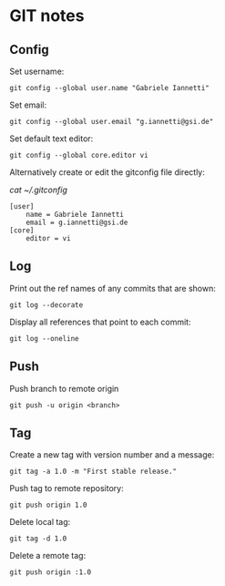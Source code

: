 # GIT notes

## Config

Set username:

```
git config --global user.name "Gabriele Iannetti"
```

Set email:

```
git config --global user.email "g.iannetti@gsi.de"
```

Set default text editor:

```
git config --global core.editor vi
```

Alternatively create or edit the gitconfig file directly:

_cat ~/.gitconfig_


```
[user]
	name = Gabriele Iannetti
	email = g.iannetti@gsi.de
[core]
	editor = vi

```

## Log

Print out the ref names of any commits that are shown:

```
git log --decorate
```

Display all references that point to each commit:

```
git log --oneline
```

## Push

Push branch to remote origin
```
git push -u origin <branch>
```

## Tag

Create a new tag with version number and a message:
```
git tag -a 1.0 -m "First stable release."
```

Push tag to remote repository:
```
git push origin 1.0
```

Delete local tag:
```
git tag -d 1.0
```

Delete a remote tag:
```
git push origin :1.0
```

